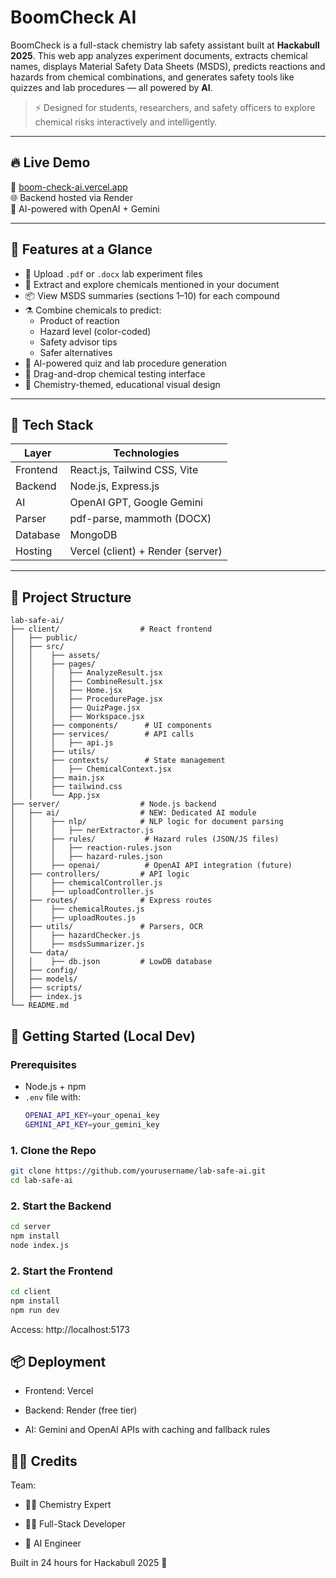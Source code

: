 # BoomCheck AI

BoomCheck is a full-stack chemistry lab safety assistant built at **Hackabull 2025**. This web app analyzes experiment documents, extracts chemical names, displays Material Safety Data Sheets (MSDS), predicts reactions and hazards from chemical combinations, and generates safety tools like quizzes and lab procedures — all powered by **AI**.

> ⚡ Designed for students, researchers, and safety officers to explore chemical risks interactively and intelligently.

---

## 🔥 Live Demo

🚀 [boom-check-ai.vercel.app](https://boom-check-ai.vercel.app)  
🌐 Backend hosted via Render  
📎 AI-powered with OpenAI + Gemini

---

## 🧠 Features at a Glance

- 📁 Upload `.pdf` or `.docx` lab experiment files
- 🧪 Extract and explore chemicals mentioned in your document
- 📦 View MSDS summaries (sections 1–10) for each compound
- ⚗️ Combine chemicals to predict:
  - Product of reaction
  - Hazard level (color-coded)
  - Safety advisor tips
  - Safer alternatives
- 🧠 AI-powered quiz and lab procedure generation
- 🧲 Drag-and-drop chemical testing interface
- 🎨 Chemistry-themed, educational visual design

---

## 🧱 Tech Stack

| Layer    | Technologies                      |
| -------- | --------------------------------- |
| Frontend | React.js, Tailwind CSS, Vite      |
| Backend  | Node.js, Express.js               |
| AI       | OpenAI GPT, Google Gemini         |
| Parser   | pdf-parse, mammoth (DOCX)         |
| Database | MongoDB                           |
| Hosting  | Vercel (client) + Render (server) |

---

## 🧩 Project Structure

```
lab-safe-ai/
├── client/                  # React frontend
│   ├── public/
│   ├── src/
│   │	 ├── assets/
│   │	 ├── pages/
│   │	 │   ├── AnalyzeResult.jsx
│   │	 │   ├── CombineResult.jsx
│   │	 │   ├── Home.jsx
│   │	 │   ├── ProcedurePage.jsx
│   │	 │   ├── QuizPage.jsx
│   │	 │   ├── Workspace.jsx
│   │	 ├── components/      # UI components
│   │	 ├── services/        # API calls
│   │	 │   ├── api.js
│   │	 ├── utils/
│   │	 ├── contexts/        # State management
│   │	 │   ├── ChemicalContext.jsx
│   │	 ├── main.jsx
│   │	 ├── tailwind.css
│   │	 └── App.jsx
├── server/                  # Node.js backend
│   ├── ai/                  # NEW: Dedicated AI module
│   │	 ├── nlp/            # NLP logic for document parsing
│   │	 │   ├── nerExtractor.js
│   │	 ├── rules/           # Hazard rules (JSON/JS files)
│   │	 │   ├── reaction-rules.json
│   │	 │   ├── hazard-rules.json
│   │	 ├── openai/          # OpenAI API integration (future)
│   ├── controllers/         # API logic
│   │	 ├── chemicalController.js
│   │	 ├── uploadController.js
│   ├── routes/              # Express routes
│   │	 ├── chemicalRoutes.js
│   │	 ├── uploadRoutes.js
│   ├── utils/               # Parsers, OCR
│   │	 ├── hazardChecker.js
│   │	 ├── msdsSummarizer.js
│   └── data/
│   │	 ├── db.json         # LowDB database
│   ├── config/
│   ├── models/
│   ├── scripts/
│   ├── index.js
└── README.md
```

## 🚀 Getting Started (Local Dev)

### Prerequisites

- Node.js + npm
- `.env` file with:
  ```bash
  OPENAI_API_KEY=your_openai_key
  GEMINI_API_KEY=your_gemini_key
  ```

### 1. Clone the Repo

```bash
git clone https://github.com/yourusername/lab-safe-ai.git
cd lab-safe-ai
```

### 2. Start the Backend

```bash
cd server
npm install
node index.js
```

### 2. Start the Frontend

```bash
cd client
npm install
npm run dev
```

Access: http://localhost:5173

## 📦 Deployment

- Frontend: Vercel

- Backend: Render (free tier)

- AI: Gemini and OpenAI APIs with caching and fallback rules

## 👨‍🔬 Credits

Team:

- 👩‍🔬 Chemistry Expert

- 👨‍💻 Full-Stack Developer

- 🧠 AI Engineer

Built in 24 hours for Hackabull 2025 🎉

